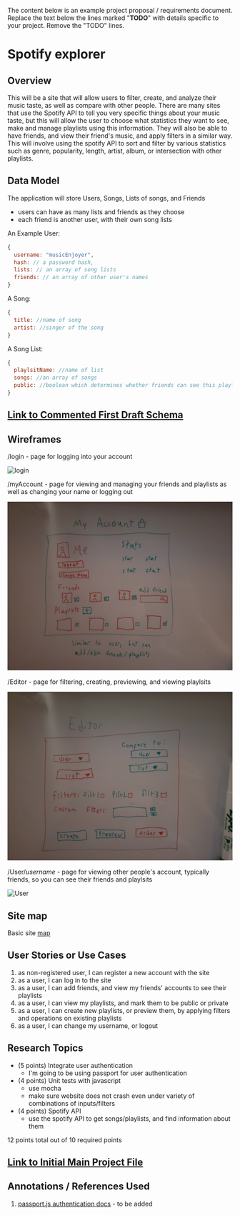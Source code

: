 The content below is an example project proposal / requirements document. Replace the text below the lines marked "__TODO__" with details specific to your project. Remove the "TODO" lines.

# Spotify explorer

## Overview

This will be a site that will allow users to filter, create, and analyze their music taste, as well as compare with other people.  There are many sites that use the Spotify API to tell you very specific things about your music taste, but this will allow the user to choose what statistics they want to see, make and manage playlists using this information.  They will also be able to have friends, and view their friend's music, and apply filters in a similar way.  This will involve using the spotify API to sort and filter by various statistics such as genre, popularity, length, artist, album, or intersection with other playlists.


## Data Model

The application will store Users, Songs, Lists of songs, and Friends

* users can have as many lists and friends as they choose
* each friend is another user, with their own song lists


An Example User:

```javascript
{
  username: "musicEnjoyer",
  hash: // a password hash,
  lists: // an array of song lists
  friends: // an array of other user's names
}
```
A Song:

```javascript
{
  title: //name of song
  artist: //singer of the song
}
```


A Song List:

```javascript
{
  playlsitName: //name of list
  songs: //an array of songs
  public: //boolean which determines whether friends can see this playlist
}
```


## [Link to Commented First Draft Schema](db.mjs) 

## Wireframes

/login - page for logging into your account

![login](documentation/Login.jpg)

/myAccount - page for viewing and managing your friends and playlists as well as changing your name or logging out

![myAccount](documentation/myAccount.jpg)

/Editor - page for filtering, creating, previewing, and viewing playlsits

![editor](documentation/Editor.jpg)

/User/*username* - page for viewing other people's account, typically friends, so you can see their friends and playlsits

![User](documentation/GeneralUser.jpg)

## Site map

Basic site [map](documentation/SiteMap.jpg)

## User Stories or Use Cases

1. as non-registered user, I can register a new account with the site
2. as a user, I can log in to the site
3. as a user, I can add friends, and view my friends' accounts to see their playlists
4. as a user, I can view my playlists, and mark them to be public or private
5. as a user, I can create new playlists, or preview them, by applying filters and operations on existing playlists
6. as a user, I can change my username, or logout

## Research Topics

* (5 points) Integrate user authentication
    * I'm going to be using passport for user authentication
* (4 points) Unit tests with javascript
  * use mocha
  * make sure website does not crash even under variety of combinations of inputs/filters
* (4 points) Spotify API
    * use the spotify API to get songs/playlists, and find information about them

12 points total out of 10 required points


## [Link to Initial Main Project File](app.mjs) 

## Annotations / References Used

1. [passport.js authentication docs](http://passportjs.org/docs) - to be added

